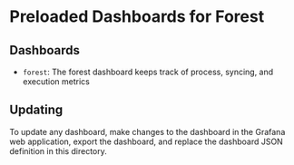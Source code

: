 # Preloaded Dashboards for Forest

## Dashboards

- `forest`: The forest dashboard keeps track of process, syncing, and execution metrics

## Updating

To update any dashboard, make changes to the dashboard in the Grafana web application, export the dashboard, and replace the dashboard JSON definition in this directory.
